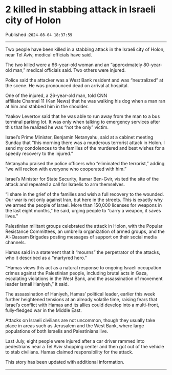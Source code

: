 # 2 killed in stabbing attack in Israeli city of Holon

Published :`2024-08-04 18:37:59`

---

Two people have been killed in a stabbing attack in the Israeli city of Holon, near Tel Aviv, medical officials have said.

The two killed were a 66-year-old woman and an “approximately 80-year-old man,” medical officials said. Two others were injured.

Police said the attacker was a West Bank resident and was “neutralized” at the scene. He was pronounced dead on arrival at hospital.

One of the injured, a 26-year-old man, told CNN affiliate Channel 11 (Kan News) that he was walking his dog when a man ran at him and stabbed him in the shoulder.

Yaakov Levertov said that he was able to run away from the man to a bus terminal parking lot. It was only when talking to emergency services after this that he realized he was “not the only” victim.

Israel’s Prime Minister, Benjamin Netanyahu, said at a cabinet meeting Sunday that “this morning there was a murderous terrorist attack in Holon. I send my condolences to the families of the murdered and best wishes for a speedy recovery to the injured.”

Netanyahu praised the police officers who “eliminated the terrorist,” adding “we will reckon with everyone who cooperated with him.”

Israel’s Minister for State Security, Itamar Ben-Gvir, visited the site of the attack and repeated a call for Israelis to arm themselves.

“I share in the grief of the families and wish a full recovery to the wounded. Our war is not only against Iran, but here in the streets. This is exactly why we armed the people of Israel. More than 150,000 licenses for weapons in the last eight months,” he said, urging people to “carry a weapon, it saves lives.”

Palestinian militant groups celebrated the attack in Holon, with the Popular Resistance Committees, an umbrella organization of armed groups, and the Al-Qassam Brigades posting messages of support on their social media channels.

Hamas said in a statement that it “mourns” the perpetrator of the attacks, who it described as a “martyred hero.”

“Hamas views this act as a natural response to ongoing Israeli occupation crimes against the Palestinian people, including brutal acts in Gaza, escalating violations in the West Bank, and the assassination of movement leader Ismail Haniyeh,” it said.

The assassination of Haniyeh, Hamas’ political leader, earlier this week further heightened tensions at an already volatile time, raising fears that Israel’s conflict with Hamas and its allies could develop into a multi-front, fully-fledged war in the Middle East.

Attacks on Israeli civilians are not uncommon, though they usually take place in areas such as Jerusalem and the West Bank, where large populations of both Israelis and Palestinians live.

Last July, eight people were injured after a car driver rammed into pedestrians near a Tel Aviv shopping center and then got out of the vehicle to stab civilians. Hamas claimed responsibility for the attack.

This story has been updated with additional information.

---

